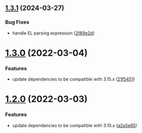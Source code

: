 ## [1.3.1](https://github.com/gravitee-io/gravitee-resource-auth-provider-http/compare/1.3.0...1.3.1) (2024-03-27)


### Bug Fixes

* handle EL parsing expression ([2f89e2d](https://github.com/gravitee-io/gravitee-resource-auth-provider-http/commit/2f89e2de8c50cd168b891b887c57baffef58b65a))

# [1.3.0](https://github.com/gravitee-io/gravitee-resource-auth-provider-http/compare/1.2.0...1.3.0) (2022-03-04)


### Features

* update dependencies to be compatible with 3.15.x ([21f5451](https://github.com/gravitee-io/gravitee-resource-auth-provider-http/commit/21f5451c08b9d1b355333fe6ce27126727ddd2fa))

# [1.2.0](https://github.com/gravitee-io/gravitee-resource-auth-provider-http/compare/[secure]...1.2.0) (2022-03-03)


### Features

* update dependencies to be compatible with 3.10.x ([a2a5e85](https://github.com/gravitee-io/gravitee-resource-auth-provider-http/commit/a2a5e85c5c08e5fd5fc3fbc00ccefd6448874c47))

